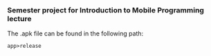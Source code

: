 ### Semester project for Introduction to Mobile Programming lecture

The .apk file can be found in the following path:
```
app>release

```